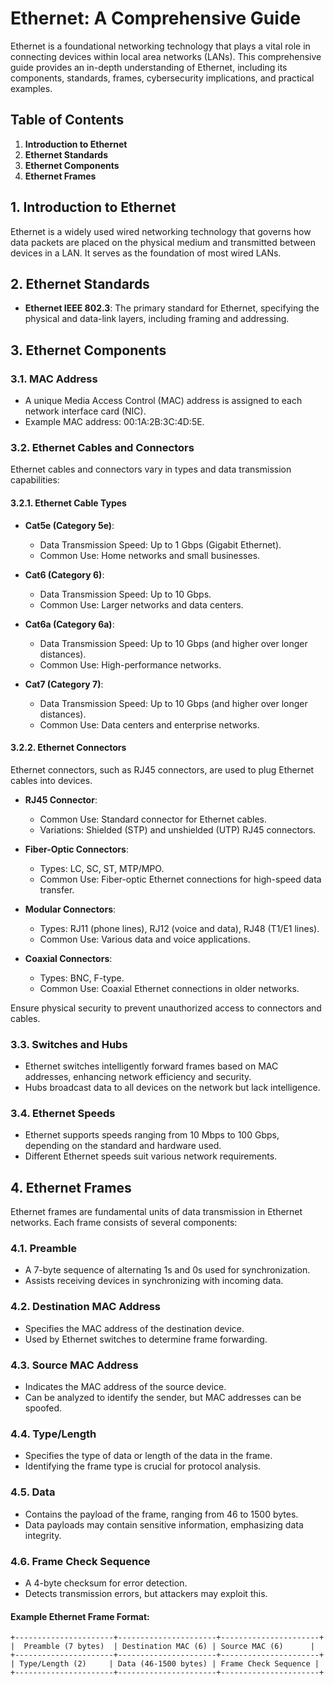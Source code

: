 # Ethernet: A Comprehensive Guide

Ethernet is a foundational networking technology that plays a vital role in connecting devices within local area networks (LANs). This comprehensive guide provides an in-depth understanding of Ethernet, including its components, standards, frames, cybersecurity implications, and practical examples.

## Table of Contents
1. **Introduction to Ethernet**
2. **Ethernet Standards**
3. **Ethernet Components**
4. **Ethernet Frames**

## 1. Introduction to Ethernet

Ethernet is a widely used wired networking technology that governs how data packets are placed on the physical medium and transmitted between devices in a LAN. It serves as the foundation of most wired LANs.

## 2. Ethernet Standards

- **Ethernet IEEE 802.3**: The primary standard for Ethernet, specifying the physical and data-link layers, including framing and addressing.

## 3. Ethernet Components

### 3.1. MAC Address

- A unique Media Access Control (MAC) address is assigned to each network interface card (NIC).
- Example MAC address: 00:1A:2B:3C:4D:5E.

### 3.2. Ethernet Cables and Connectors

Ethernet cables and connectors vary in types and data transmission capabilities:

#### 3.2.1. Ethernet Cable Types

- **Cat5e (Category 5e)**:
  - Data Transmission Speed: Up to 1 Gbps (Gigabit Ethernet).
  - Common Use: Home networks and small businesses.

- **Cat6 (Category 6)**:
  - Data Transmission Speed: Up to 10 Gbps.
  - Common Use: Larger networks and data centers.

- **Cat6a (Category 6a)**:
  - Data Transmission Speed: Up to 10 Gbps (and higher over longer distances).
  - Common Use: High-performance networks.

- **Cat7 (Category 7)**:
  - Data Transmission Speed: Up to 10 Gbps (and higher over longer distances).
  - Common Use: Data centers and enterprise networks.

#### 3.2.2. Ethernet Connectors

Ethernet connectors, such as RJ45 connectors, are used to plug Ethernet cables into devices.

- **RJ45 Connector**: 
  - Common Use: Standard connector for Ethernet cables.
  - Variations: Shielded (STP) and unshielded (UTP) RJ45 connectors.

- **Fiber-Optic Connectors**:
  - Types: LC, SC, ST, MTP/MPO.
  - Common Use: Fiber-optic Ethernet connections for high-speed data transfer.

- **Modular Connectors**:
  - Types: RJ11 (phone lines), RJ12 (voice and data), RJ48 (T1/E1 lines).
  - Common Use: Various data and voice applications.

- **Coaxial Connectors**:
  - Types: BNC, F-type.
  - Common Use: Coaxial Ethernet connections in older networks.

Ensure physical security to prevent unauthorized access to connectors and cables.

### 3.3. Switches and Hubs

- Ethernet switches intelligently forward frames based on MAC addresses, enhancing network efficiency and security.
- Hubs broadcast data to all devices on the network but lack intelligence.

### 3.4. Ethernet Speeds

- Ethernet supports speeds ranging from 10 Mbps to 100 Gbps, depending on the standard and hardware used.
- Different Ethernet speeds suit various network requirements.

## 4. Ethernet Frames

Ethernet frames are fundamental units of data transmission in Ethernet networks. Each frame consists of several components:

### 4.1. Preamble

- A 7-byte sequence of alternating 1s and 0s used for synchronization.
- Assists receiving devices in synchronizing with incoming data.

### 4.2. Destination MAC Address

- Specifies the MAC address of the destination device.
- Used by Ethernet switches to determine frame forwarding.

### 4.3. Source MAC Address

- Indicates the MAC address of the source device.
- Can be analyzed to identify the sender, but MAC addresses can be spoofed.

### 4.4. Type/Length

- Specifies the type of data or length of the data in the frame.
- Identifying the frame type is crucial for protocol analysis.

### 4.5. Data

- Contains the payload of the frame, ranging from 46 to 1500 bytes.
- Data payloads may contain sensitive information, emphasizing data integrity.

### 4.6. Frame Check Sequence

- A 4-byte checksum for error detection.
- Detects transmission errors, but attackers may exploit this.

#### Example Ethernet Frame Format:

```plaintext
+----------------------+----------------------+----------------------+
|  Preamble (7 bytes)  | Destination MAC (6) | Source MAC (6)      |
+----------------------+----------------------+----------------------+
| Type/Length (2)     | Data (46-1500 bytes) | Frame Check Sequence |
+----------------------+----------------------+----------------------+

